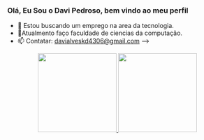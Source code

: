 ### Olá, Eu Sou o Davi Pedroso, bem vindo ao meu perfil

- 🔭 Estou buscando um emprego na area da tecnologia.
- 🌱Atualmento faço faculdade de ciencias da computação.
- 📫 Contatar: davialveskd4306@gmail.com -->
<div align="center">
  <a href="https://github.com/ODaviPedroso">
  <img height="180em" src="https://github-readme-stats.vercel.app/api?username=ODaviPedroso&show_icons=true&theme=dracula&include_all_commits=true&count_private=true"/> <img height="180em" src="https://github-readme-stats.vercel.app/api/top-langs/?username=ODaviPedroso&layout=compact&langs_count=7&theme=dracula"/>
</div>
